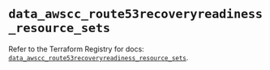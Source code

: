 # `data_awscc_route53recoveryreadiness_resource_sets`

Refer to the Terraform Registry for docs: [`data_awscc_route53recoveryreadiness_resource_sets`](https://registry.terraform.io/providers/hashicorp/awscc/0.70.0/docs/data-sources/route53recoveryreadiness_resource_sets).
